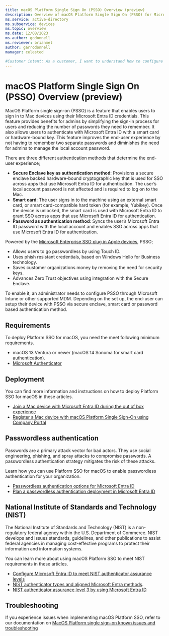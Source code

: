 ```yaml
---
title: macOS Platform Single Sign On (PSSO) Overview (preview)
description: Overview of macOS Platform Single Sign On (PSSO) for Microsoft Entra ID registered devices.
ms.service: active-directory
ms.subservice: devices
ms.topic: overview
ms.date: 12/08/2023
ms.author: godonnell
ms.reviewer: brianmel
author: garrodonnell
manager: celested

#Customer intent: As a customer, I want to understand how to configure macOS Platform Single Sign On (PSSO) for Microsoft Entra ID registered devices.
---
```


# macOS Platform Single Sign On (PSSO) Overview (preview)

MacOS Platform single sign-on (PSSO) is a feature that enables users to sign in to Mac devices using their Microsoft Entra ID credentials. This feature provides benefits for admins by simplifying the sign-in process for users and reducing the number of passwords they need to remember. It also allows users to authenticate with Microsoft Entra ID with a smart card or hardware-bound key. This feature improves the end-user experience by not having to remember two separate passwords and diminishes the need for admins to manage the local account password. 

There are three different authentication methods that determine the end-user experience;

* **Secure Enclave key as authentication method**: Provisions a secure enclave backed hardware-bound cryptographic key that is used for SSO across apps that use Microsoft Entra ID for authentication. The user’s local account password is not affected and is required to log on to the Mac.
* **Smart card**: The user signs in to the machine using an external smart card, or smart card-compatible hard token (for example, Yubikey). Once the device is unlocked, the smart card is used with Microsoft Entra ID to grant SSO across apps that use Microsoft Entra ID for authentication.
* **Password as authentication method**: Syncs the user’s Microsoft Entra ID password with the local account and enables SSO across apps that use Microsoft Entra ID for authentication.

Powered by the [Microsoft Enterprise SSO plug in Apple devices](../../identity-platform/apple-sso-plugin.md), PSSO;

* Allows users to go passwordless by using Touch ID.
* Uses phish resistant credentials, based on Windows Hello for Business technology.
* Saves customer organizations money by removing the need for security keys.
* Advances Zero Trust objectives using integration with the Secure Enclave.

To enable it, an administrator needs to configure PSSO through Microsoft Intune or other supported MDM. Depending on the set up, the end-user can setup their device with PSSO via secure enclave, smart card or password based authentication method.

## Requirements

To deploy Platform SSO for macOS, you need the meet following minimum requirements.

* macOS 13 Ventura or newer (macOS 14 Sonoma for smart card authentication).
* [Microsoft Authenticator](https://support.microsoft.com/en-us/account-billing/how-to-use-the-microsoft-authenticator-app-9783c865-0308-42fb-a519-8cf666fe0acc)

## Deployment

You can find more information and instructions on how to deploy Platform SSO for macOS in these articles.

* [Join a Mac device with Microsoft Entra ID during the out of box experience](device-join-macos-platform-single-sign-on.md)
* [Register a Mac device with macOS Platform Single Sign-On using Company Portal](device-registration-macos-platform-single-sign-on.md)

## Passwordless authentication

Passwords are a primary attack vector for bad actors. They use social engineering, phishing, and spray attacks to compromise passwords. A passwordless authentication strategy mitigates the risk of these attacks.

Learn how you can use Platform SSO for macOS to enable passwordless authentication for your organization.

* [Passwordless authentication options for Microsoft Entra ID](../../identity/authentication/concept-authentication-passwordless.md#macos-platform-sso)
* [Plan a passwordless authentication deployment in Microsoft Entra ID](../../identity/authentication/howto-authentication-passwordless-deployment.md)

## National Institute of Standards and Technology (NIST)

The National Institute of Standards and Technology (NIST) is a non-regulatory federal agency within the U.S. Department of Commerce. NIST develops and issues standards, guidelines, and other publications to assist federal agencies in managing cost-effective programs to protect their information and information systems.

You can learn more about using macOS Platform SSO to meet NIST requirements in these articles.

* [Configure Microsoft Entra ID to meet NIST authenticator assurance levels](../../standards/nist-overview.md)
* [NIST authenticator types and aligned Microsoft Entra methods](../../standards/nist-authenticator-types.md).
* [NIST authenticator assurance level 3 by using Microsoft Entra ID](../../standards/nist-authenticator-assurance-level-3.md)

## Troubleshooting 

If you experience issues when implementing macOS Platform SSO, refer to our documentation on [MacOS Platform single sign-on known issues and troubleshooting](troubleshoot-macos-platform-single-sign-on-extension.md)

